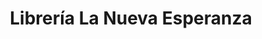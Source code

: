 ---
title: "Librería La Nueva Esperanza"
url: /santa-ana/libreria-la-nueva-esperanza/
shop: Schreibwaren
---